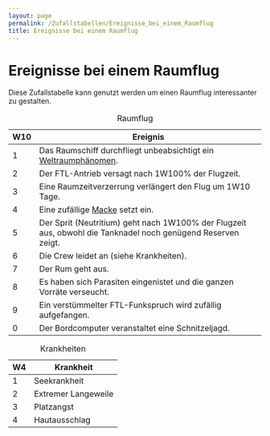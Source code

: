 ```yaml
---
layout: page
permalink: /Zufallstabellen/Ereignisse_bei_einem_Raumflug
title: Ereignisse bei einem Raumflug
---
```


# Ereignisse bei einem Raumflug

Diese Zufallstabelle kann genutzt werden um einen Raumflug interessanter zu gestalten.

<table>
<caption>Raumflug</caption>
<thead>
<tr><th>W10</th><th>Ereignis</th></tr>
</thead>
<tbody>
<tr><td>1</td><td>Das Raumschiff durchfliegt unbeabsichtigt ein <a href="{{ site.baseurl }}/Zufallstabellen/Abenteuer/Weltraumphänomene">Weltraumphänomen</a>.</td></tr>
<tr><td>2</td><td>Der FTL-Antrieb versagt nach <span class="dice">1W100</span>% der Flugzeit.</td></tr>
<tr><td>3</td><td>Eine Raumzeitverzerrung verlängert den Flug um <span class="dice">1W10</span> Tage.</td></tr>
<tr><td>4</td><td>Eine zufällige <a href="{{ site.baseurl }}/Spielregeln/Die_Piratencrew/Ausrüstung/Raumschiffe/Raumschiffmacken">Macke</a> setzt ein.</td></tr>
<tr><td>5</td><td>Der Sprit (Neutritium) geht nach <span class="dice">1W100</span>% der Flugzeit aus, obwohl die Tanknadel noch genügend Reserven zeigt.</td></tr>
<tr><td>6</td><td>Die Crew leidet an (siehe Krankheiten).</td></tr>
<tr><td>7</td><td>Der Rum geht aus.</td></tr>
<tr><td>8</td><td>Es haben sich Parasiten eingenistet und die ganzen Vorräte verseucht.</td></tr>
<tr><td>9</td><td>Ein verstümmelter FTL-Funkspruch wird zufällig aufgefangen.</td></tr>
<tr><td>0</td><td>Der Bordcomputer veranstaltet eine Schnitzeljagd.</td></tr>
</tbody>
</table>

<table>
<caption>Krankheiten</caption>
<thead>
<tr><th>W4</th><th>Krankheit</th></tr>
</thead>
<tbody>
<tr><td>1</td><td>Seekrankheit</td></tr>
<tr><td>2</td><td>Extremer Langeweile</td></tr>
<tr><td>3</td><td>Platzangst</td></tr>
<tr><td>4</td><td>Hautausschlag</td></tr>
</tbody>
</table>

